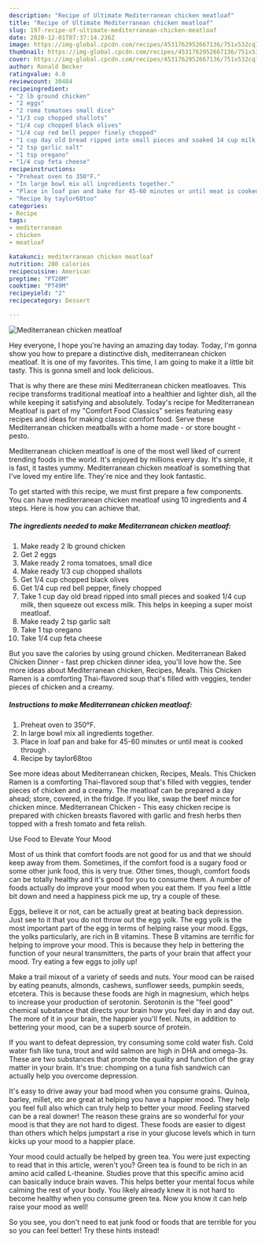 ```yaml
---
description: "Recipe of Ultimate Mediterranean chicken meatloaf"
title: "Recipe of Ultimate Mediterranean chicken meatloaf"
slug: 197-recipe-of-ultimate-mediterranean-chicken-meatloaf
date: 2020-12-01T07:37:14.236Z
image: https://img-global.cpcdn.com/recipes/4531762952667136/751x532cq70/mediterranean-chicken-meatloaf-recipe-main-photo.jpg
thumbnail: https://img-global.cpcdn.com/recipes/4531762952667136/751x532cq70/mediterranean-chicken-meatloaf-recipe-main-photo.jpg
cover: https://img-global.cpcdn.com/recipes/4531762952667136/751x532cq70/mediterranean-chicken-meatloaf-recipe-main-photo.jpg
author: Ronald Becker
ratingvalue: 4.8
reviewcount: 30484
recipeingredient:
- "2 lb ground chicken"
- "2 eggs"
- "2 roma tomatoes small dice"
- "1/3 cup chopped shallots"
- "1/4 cup chopped black olives"
- "1/4 cup red bell pepper finely chopped"
- "1 cup day old bread ripped into small pieces and soaked 14 cup milk then squeeze out excess milk This helps in keeping a super moist meatloaf"
- "2 tsp garlic salt"
- "1 tsp oregano"
- "1/4 cup feta cheese"
recipeinstructions:
- "Preheat oven to 350°F."
- "In large bowl mix all ingredients together."
- "Place in loaf pan and bake for 45-60 minutes or until meat is cooked through ."
- "Recipe by taylor68too"
categories:
- Recipe
tags:
- mediterranean
- chicken
- meatloaf

katakunci: mediterranean chicken meatloaf 
nutrition: 280 calories
recipecuisine: American
preptime: "PT20M"
cooktime: "PT49M"
recipeyield: "2"
recipecategory: Dessert

---
```



![Mediterranean chicken meatloaf](https://img-global.cpcdn.com/recipes/4531762952667136/751x532cq70/mediterranean-chicken-meatloaf-recipe-main-photo.jpg)

Hey everyone, I hope you're having an amazing day today. Today, I'm gonna show you how to prepare a distinctive dish, mediterranean chicken meatloaf. It is one of my favorites. This time, I am going to make it a little bit tasty. This is gonna smell and look delicious.

That is why there are these mini Mediterranean chicken meatloaves. This recipe transforms traditional meatloaf into a healthier and lighter dish, all the while keeping it satisfying and absolutely. Today&#39;s recipe for Mediterranean Meatloaf is part of my &#34;Comfort Food Classics&#34; series featuring easy recipes and ideas for making classic comfort food. Serve these Mediterranean chicken meatballs with a home made - or store bought - pesto.

Mediterranean chicken meatloaf is one of the most well liked of current trending foods in the world. It's enjoyed by millions every day. It's simple, it is fast, it tastes yummy. Mediterranean chicken meatloaf is something that I've loved my entire life. They're nice and they look fantastic.


To get started with this recipe, we must first prepare a few components. You can have mediterranean chicken meatloaf using 10 ingredients and 4 steps. Here is how you can achieve that.

<!--inarticleads1-->

##### The ingredients needed to make Mediterranean chicken meatloaf:

1. Make ready 2 lb ground chicken
1. Get 2 eggs
1. Make ready 2 roma tomatoes, small dice
1. Make ready 1/3 cup chopped shallots
1. Get 1/4 cup chopped black olives
1. Get 1/4 cup red bell pepper, finely chopped
1. Take 1 cup day old bread ripped into small pieces and soaked 1/4 cup milk, then squeeze out excess milk. This helps in keeping a super moist meatloaf.
1. Make ready 2 tsp garlic salt
1. Take 1 tsp oregano
1. Take 1/4 cup feta cheese


But you save the calories by using ground chicken. Mediterranean Baked Chicken Dinner - fast prep chicken dinner idea, you&#39;ll love how the. See more ideas about Mediterranean chicken, Recipes, Meals. This Chicken Ramen is a comforting Thai-flavored soup that&#39;s filled with veggies, tender pieces of chicken and a creamy. 

<!--inarticleads2-->

##### Instructions to make Mediterranean chicken meatloaf:

1. Preheat oven to 350°F.
1. In large bowl mix all ingredients together.
1. Place in loaf pan and bake for 45-60 minutes or until meat is cooked through .
1. Recipe by taylor68too


See more ideas about Mediterranean chicken, Recipes, Meals. This Chicken Ramen is a comforting Thai-flavored soup that&#39;s filled with veggies, tender pieces of chicken and a creamy. The meatloaf can be prepared a day ahead; store, covered, in the fridge. If you like, swap the beef mince for chicken mince. Mediterranean Chicken - This easy chicken recipe is prepared with chicken breasts flavored with garlic and fresh herbs then topped with a fresh tomato and feta relish. 

Use Food to Elevate Your Mood


Most of us think that comfort foods are not good for us and that we should keep away from them. Sometimes, if the comfort food is a sugary food or some other junk food, this is very true. Other times, though, comfort foods can be totally healthy and it's good for you to consume them. A number of foods actually do improve your mood when you eat them. If you feel a little bit down and need a happiness pick me up, try a couple of these.

Eggs, believe it or not, can be actually great at beating back depression. Just see to it that you do not throw out the egg yolk. The egg yolk is the most important part of the egg in terms of helping raise your mood. Eggs, the yolks particularly, are rich in B vitamins. These B vitamins are terrific for helping to improve your mood. This is because they help in bettering the function of your neural transmitters, the parts of your brain that affect your mood. Try eating a few eggs to jolly up!

Make a trail mixout of a variety of seeds and nuts. Your mood can be raised by eating peanuts, almonds, cashews, sunflower seeds, pumpkin seeds, etcetera. This is because these foods are high in magnesium, which helps to increase your production of serotonin. Serotonin is the "feel good" chemical substance that directs your brain how you feel day in and day out. The more of it in your brain, the happier you'll feel. Nuts, in addition to bettering your mood, can be a superb source of protein.

If you want to defeat depression, try consuming some cold water fish. Cold water fish like tuna, trout and wild salmon are high in DHA and omega-3s. These are two substances that promote the quality and function of the gray matter in your brain. It's true: chomping on a tuna fish sandwich can actually help you overcome depression. 

It's easy to drive away your bad mood when you consume grains. Quinoa, barley, millet, etc are great at helping you have a happier mood. They help you feel full also which can truly help to better your mood. Feeling starved can be a real downer! The reason these grains are so wonderful for your mood is that they are not hard to digest. These foods are easier to digest than others which helps jumpstart a rise in your glucose levels which in turn kicks up your mood to a happier place.

Your mood could actually be helped by green tea. You were just expecting to read that in this article, weren't you? Green tea is found to be rich in an amino acid called L-theanine. Studies prove that this specific amino acid can basically induce brain waves. This helps better your mental focus while calming the rest of your body. You likely already knew it is not hard to become healthy when you consume green tea. Now you know it can help raise your mood as well!

So you see, you don't need to eat junk food or foods that are terrible for you so you can feel better! Try  these hints  instead!

